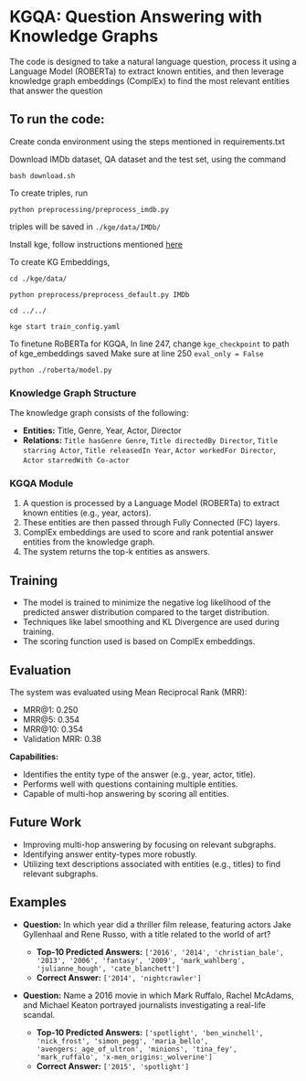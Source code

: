 # KGQA: Question Answering with Knowledge Graphs

The code is designed to take a natural language question, process it using a Language Model (ROBERTa) to extract known entities, and then leverage knowledge graph embeddings (ComplEx) to find the most relevant entities that answer the question

## To run the code:
Create conda environment using the steps mentioned in requirements.txt

Download IMDb dataset, QA dataset and the test set, using the command 
    
    bash download.sh

To create triples, run 
    
    python preprocessing/preprocess_imdb.py

triples will be saved in `./kge/data/IMDb/`

Install kge, follow instructions mentioned [here](./kge/README.md)

To create KG Embeddings, 
    
    cd ./kge/data/
    
    python preprocess/preprocess_default.py IMDb

    cd ../../

    kge start train_config.yaml

To finetune RoBERTa for KGQA, 
In line 247, change `kge_checkpoint` to path of kge_embeddings saved
Make sure at line 250 `eval_only = False`

    python ./roberta/model.py

### Knowledge Graph Structure

The knowledge graph consists of the following:
* **Entities:** Title, Genre, Year, Actor, Director
* **Relations:** `Title hasGenre Genre`, `Title directedBy Director`, `Title starring Actor`, `Title releasedIn Year`, `Actor workedFor Director`, `Actor starredWith Co-actor`

### KGQA Module

1.  A question is processed by a Language Model (ROBERTa) to extract known entities (e.g., year, actors).
2.  These entities are then passed through Fully Connected (FC) layers.
3.  ComplEx embeddings are used to score and rank potential answer entities from the knowledge graph.
4.  The system returns the top-k entities as answers.

## Training

* The model is trained to minimize the negative log likelihood of the predicted answer distribution compared to the target distribution.
* Techniques like label smoothing and KL Divergence are used during training.
* The scoring function used is based on ComplEx embeddings.

## Evaluation

The system was evaluated using Mean Reciprocal Rank (MRR):
* MRR@1: 0.250
* MRR@5: 0.354
* MRR@10: 0.354
* Validation MRR: 0.38

**Capabilities:**
* Identifies the entity type of the answer (e.g., year, actor, title).
* Performs well with questions containing multiple entities.
* Capable of multi-hop answering by scoring all entities.

## Future Work

* Improving multi-hop answering by focusing on relevant subgraphs.
* Identifying answer entity-types more robustly.
* Utilizing text descriptions associated with entities (e.g., titles) to find relevant subgraphs.

## Examples

* **Question:** In which year did a thriller film release, featuring actors Jake Gyllenhaal and Rene Russo, with a title related to the world of art?
    * **Top-10 Predicted Answers:** `['2016', '2014', 'christian_bale', '2013', '2006', 'fantasy', '2009', 'mark_wahlberg', 'julianne_hough', 'cate_blanchett']`
    * **Correct Answer:** `['2014', 'nightcrawler']`

* **Question:** Name a 2016 movie in which Mark Ruffalo, Rachel McAdams, and Michael Keaton portrayed journalists investigating a real-life scandal.
    * **Top-10 Predicted Answers:** `['spotlight', 'ben_winchell', 'nick_frost', 'simon_pegg', 'maria_bello', 'avengers:_age_of_ultron', 'minions', 'tina_fey', 'mark_ruffalo', 'x-men_origins:_wolverine']`
    * **Correct Answer:** `['2015', 'spotlight']`
